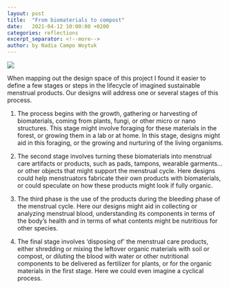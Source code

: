 ```yaml
---
layout: post
title:  "From biomaterials to compost"
date:   2021-04-12 10:00:00 +0200
categories: reflections
excerpt_separator: <!--more-->
author: by Nadia Campo Woytuk
---
```


![](/menstrual-care-blog/assets/images/process-01.png)

When mapping out the design space of this project I found it easier to define a few stages or steps in the lifecycle of imagined sustainable menstrual products. Our designs will address one or several stages of this process.

1. The process begins with the growth, gathering or harvesting of biomaterials, coming from plants, fungi, or other micro or nano structures. This stage might involve foraging for these materials in the forest, or growing them in a lab or at home. In this stage, designs might aid in this foraging, or the growing and nurturing of the living organisms.

2. The second stage involves turning these biomaterials into menstrual care artifacts or products, such as pads, tampons, wearable garments... or other objects that might support the menstrual cycle. Here designs could help menstruators fabricate their own products with biomaterials, or could speculate on how these products might look if fully organic.

3. The third phase is the use of the products during the bleeding phase of the menstrual cycle. Here our designs might aid in collecting or analyzing menstrual blood, understanding its components in terms of the body’s health and in terms of what contents might be nutritious for other species.

4. The final stage involves ‘disposing of’ the menstrual care products, either shredding or mixing the leftover organic materials with soil or compost, or diluting the blood with water or other nutritional components to be delivered as fertilizer for plants, or for the organic materials in the first stage. Here we could even imagine a cyclical process.